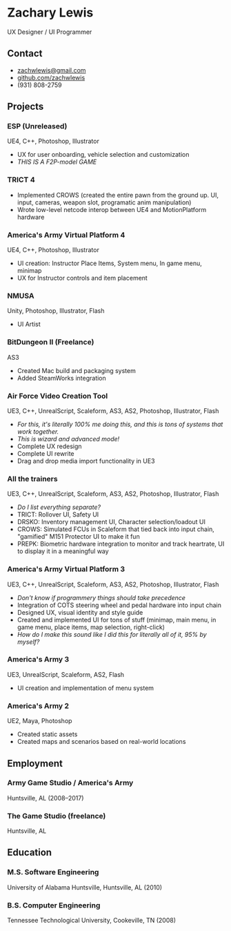Zachary Lewis
=============

UX Designer / UI Programmer


Contact
-------
- [zachwlewis@gmail.com](mailto:zachwlewis@gmail.com&amp;subject=You're%20hired!)
- [github.com/zachwlewis](https://github.com/zachwlewis)
- (931) 808-2759

Projects
--------

### ESP (Unreleased)
UE4, C++, Photoshop, Illustrator

- UX for user onboarding, vehicle selection and customization
- *THIS IS A F2P-model GAME*

### TRICT 4

- Implemented CROWS (created the entire pawn from the ground up. UI, input, cameras, weapon slot, programatic anim manipulation)
- Wrote low-level netcode interop between UE4 and MotionPlatform hardware

### America's Army Virtual Platform 4
UE4, C++, Photoshop, Illustrator

- UI creation: Instructor Place Items, System menu, In game menu, minimap
- UX for Instructor controls and item placement

### NMUSA
Unity, Photoshop, Illustrator, Flash

- UI Artist

### BitDungeon II (Freelance)
AS3

- Created Mac build and packaging system
- Added SteamWorks integration

### Air Force Video Creation Tool
UE3, C++, UnrealScript, Scaleform, AS3, AS2, Photoshop, Illustrator, Flash

- *For this, it's literally 100% me doing this, and this is tons of systems that work together.*
- *This is wizard and advanced mode!*
- Complete UX redesign
- Complete UI rewrite
- Drag and drop media import functionality in UE3

### All the trainers
UE3, C++, UnrealScript, Scaleform, AS3, AS2, Photoshop, Illustrator, Flash

- *Do I list everything separate?*
- TRICT: Rollover UI, Safety UI
- DRSKO: Inventory management UI, Character selection/loadout UI
- CROWS: Simulated FCUs in Scaleform that tied back into input chain, "gamified" M151 Protector UI to make it fun
- PREPK: Biometric hardware integration to monitor and track heartrate, UI to display it in a meaningful way

### America's Army Virtual Platform 3
UE3, C++, UnrealScript, Scaleform, AS3, AS2, Photoshop, Illustrator, Flash

- *Don't know if programmery things should take precedence*
- Integration of COTS steering wheel and pedal hardware into input chain
- Designed UX, visual identity and style guide
- Created and implemented UI for tons of stuff (minimap, main menu, in game menu, place items, map selection, right-click)
- *How do I make this sound like I did this for literally all of it, 95% by myself?*

### America's Army 3
UE3, UnrealScript, Scaleform, AS2, Flash

- UI creation and implementation of menu system

### America's Army 2
UE2, Maya, Photoshop

- Created static assets
- Created maps and scenarios based on real-world locations

Employment
----------

### Army Game Studio / America's Army
Huntsville, AL (2008&ndash;2017)

### The Game Studio (freelance)
Huntsville, AL

Education
---------

### M.S. Software Engineering
University of Alabama Huntsville, Huntsville, AL (2010)

### B.S. Computer Engineering
Tennessee Technological University, Cookeville, TN (2008)
